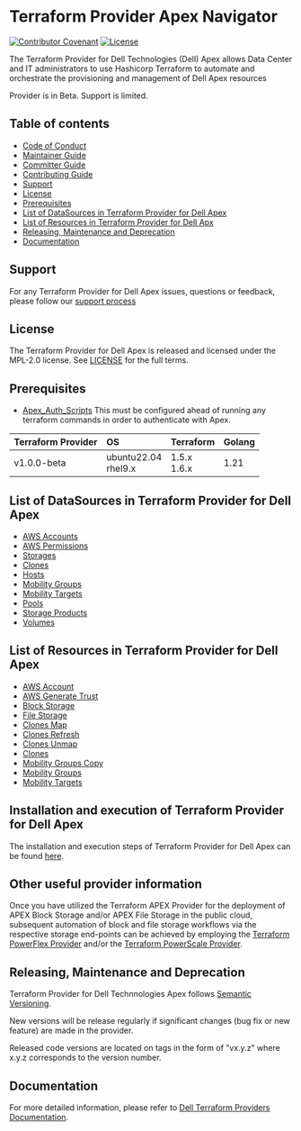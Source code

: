 <!--
Copyright (c) 2024 Dell Inc., or its subsidiaries. All Rights Reserved.

Licensed under the Mozilla Public License Version 2.0 (the "License");
you may not use this file except in compliance with the License.
You may obtain a copy of the License at

    http://mozilla.org/MPL/2.0/


Unless required by applicable law or agreed to in writing, software
distributed under the License is distributed on an "AS IS" BASIS,
WITHOUT WARRANTIES OR CONDITIONS OF ANY KIND, either express or implied.
See the License for the specific language governing permissions and
limitations under the License.
-->
# Terraform Provider Apex Navigator

[![Contributor Covenant](https://img.shields.io/badge/Contributor%20Covenant-v2.0%20adopted-ff69b4.svg)](about/CODE_OF_CONDUCT.md)
[![License](https://img.shields.io/badge/License-MPL_2.0-blue.svg)](LICENSE)

The Terraform Provider for Dell Technologies (Dell) Apex allows Data Center and IT administrators to use Hashicorp Terraform to automate and orchestrate the provisioning and management of Dell Apex resources

Provider is in Beta. Support is limited.

## Table of contents

* [Code of Conduct](https://github.com/dell/dell-terraform-providers/blob/main/docs/CODE_OF_CONDUCT.md)
* [Maintainer Guide](https://github.com/dell/dell-terraform-providers/blob/main/docs/MAINTAINER_GUIDE.md)
* [Committer Guide](https://github.com/dell/dell-terraform-providers/blob/main/docs/COMMITTER_GUIDE.md)
* [Contributing Guide](https://github.com/dell/dell-terraform-providers/blob/main/docs/CONTRIBUTING.md)
* [Support](#support)
* [License](#license)
* [Prerequisites](#Prerequisites)
* [List of DataSources in Terraform Provider for Dell Apex](#list-of-datasources-in-terraform-provider-for-dell-apex)
* [List of Resources in Terraform Provider for Dell Apx](#list-of-resources-in-terraform-provider-for-dell-apex)
* [Releasing, Maintenance and Deprecation](#releasing-maintenance-and-deprecation)
* [Documentation](#documentation)

## Support
For any Terraform Provider for Dell Apex issues, questions or feedback, please follow our [support process](https://github.com/dell/dell-terraform-providers/blob/main/docs/SUPPORT.md)

## License
The Terraform Provider for Dell Apex is released and licensed under the MPL-2.0 license. See [LICENSE](LICENSE) for the full terms.

## Prerequisites

- [Apex_Auth_Scripts](https://github.com/dell/terraform-provider-apex/blob/main/scripts/saml_script/README.md) This must be configured ahead of running any terraform commands in order to authenticate with Apex.

| **Terraform Provider**  | **OS**                    | **Terraform**               | **Golang** |
|------------------------ |:-----------------------   |:--------------------------  |------------|
| v1.0.0-beta             | ubuntu22.04 <br>  rhel9.x | 1.5.x <br> 1.6.x            | 1.21       |


## List of DataSources in Terraform Provider for Dell Apex
  * [AWS Accounts](docs\data-sources\navigator_aws_accounts.md)
  * [AWS Permissions](docs\data-sources\navigator_aws_permissions.md)
  * [Storages](docs\data-sources\navigator_storages.md)
  * [Clones](docs\data-sources\navigator_block_clones.md)
  * [Hosts](docs\data-sources\navigator_block_hosts.md)
  * [Mobility Groups](docs\data-sources\navigator_block_mobility_groups.md)
  * [Mobility Targets](docs\data-sources\navigator_block_mobility_targets.md)
  * [Pools](docs\data-sources\navigator_block_pools.md)
  * [Storage Products](docs\data-sources\navigator_storage_products.md)
  * [Volumes](docs\data-sources\navigator_block_volumes.md)

## List of Resources in Terraform Provider for Dell Apex
  * [AWS Account](docs\resources\navigator_aws_account.md)
  * [AWS Generate Trust](docs\resources\navigator_aws_trust_policy_generate.md)
  * [Block Storage](docs\resources\navigator_block_storage.md)
  * [File Storage](docs/resources/navigator_file_storage.md)
  * [Clones Map](docs\resources\navigator_block_clones_map.md)
  * [Clones Refresh](docs\resources\navigator_block_clones_refresh.md)
  * [Clones Unmap](docs\resources\navigator_block_clones_unmap.md)
  * [Clones](docs\resources\navigator_block_clones.md)
  * [Mobility Groups Copy](docs\resources\navigator_block_mobility_groups_copy.md)
  * [Mobility Groups](docs\resources\navigator_block_mobility_groups.md)
  * [Mobility Targets](docs\resources\navigator_block_mobility_targets.md)

## Installation and execution of Terraform Provider for Dell Apex
The installation and execution steps of Terraform Provider for Dell Apex can be found [here](about/INSTALLATION.md).

## Other useful provider information
Once you have utilized the Terraform APEX Provider for the deployment of APEX Block Storage and/or APEX File Storage in the public cloud, subsequent automation of block and file storage workflows via the respective storage end-points can be achieved by employing the [Terraform PowerFlex Provider](https://registry.terraform.io/providers/dell/powerflex/latest) and/or the [Terraform PowerScale Provider](https://registry.terraform.io/providers/dell/powerscale/latest).

## Releasing, Maintenance and Deprecation

Terraform Provider for Dell Technnologies Apex follows [Semantic Versioning](https://semver.org/).

New versions will be release regularly if significant changes (bug fix or new feature) are made in the provider.

Released code versions are located on tags in the form of "vx.y.z" where x.y.z corresponds to the version number.

## Documentation

For more detailed information, please refer to [Dell Terraform Providers Documentation](https://dell.github.io/terraform-docs/).